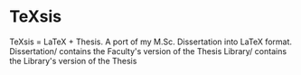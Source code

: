 # TeXsis
TeXsis = LaTeX + Thesis.
A port of my M.Sc. Dissertation into LaTeX format. 
Dissertation/ contains the Faculty's version of the Thesis
Library/ contains the Library's version of the Thesis

